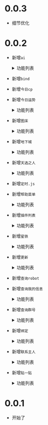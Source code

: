 # 0.0.3

- 细节优化

# 0.0.2

- 新增`ai`
  <details>
  <summary>功能列表</summary>

  - ai

  </details>

- 新增`bind`

- 新增`今日cp`

- 新增`今日运势`
  <details>
  <summary>功能列表</summary>

  - 运势

  </details>

- 新增`图床`
  <details>
  <summary>功能列表</summary>

  - c
  - 上传

  </details>

- 新增`地下城`
  <details>
  <summary>功能列表</summary>

  - 开始地下城冒险
  - 选择地下城职业
  - 地下城
  - 地下城重玩确认
  - 地下城使用
  - 地下城购买
  - 地下城世界BOSS
  - 挑战地下城世界BOSS
  - 退出地下城世界BOSS
  - 地下城设置昵称
  - 地下城技能
  - 地下城装备
  - 地下城成就
  - 地下城任务
  - 地下城游戏
  - 地下城训练
  - 地下城献祭
  - 地下城宝石
  - 地下城公会
  - 地下城创建公会
  - 地下城加入公会
  - 地下城退出公会
  - 地下城存档
  - 地下城加载列表
  - 地下城加载
  - 地下城指令
  - 地下城新手引导
  - 地下城下一步

  </details>

- 新增`天选之人`
  <details>
  <summary>功能列表</summary>

  - 天选之人

  </details>

- 新增`定时.js`

- 新增`帮助菜单`
  <details>
  <summary>功能列表</summary>

  - 帮助菜单

  </details>

- 新增`插件列表`
  <details>
  <summary>功能列表</summary>

  - 插件

  </details>

- 新增`星铁`
  <details>
  <summary>功能列表</summary>

  - 创建展会
  - 一键收取
  - 邀约
  - 解锁
  - 世界排行
  - 展会信息
  - 展会指令
  - 助理卡池
  - 查看展台
  - 升级助理
  - 快速升级
  - 分配助理
  - 我的助理
  - 重置展会
  - 每日抽奖
  - 钻石抽卡

  </details>

- 新增`更新`
  <details>
  <summary>功能列表</summary>

  - 更新
  - 更新日志

  </details>

- 新增`查询robot`

- 新增`查询我的信息`
  <details>
  <summary>功能列表</summary>

  - 查询信息

  </details>

- 新增`查询群号`
  <details>
  <summary>功能列表</summary>

  - 查询群号

  </details>

- 新增`绑定`
  <details>
  <summary>功能列表</summary>

  - 账号绑定
  - 查询绑定

  </details>

- 新增`联系主人`
  <details>
  <summary>功能列表</summary>

  - 联系主人
  - 主人回复
  - 查看待回复

  </details>

- 新增`贴一贴`
  <details>
  <summary>功能列表</summary>

  - 贴自己

  </details>


# 0.0.1

- 开始了